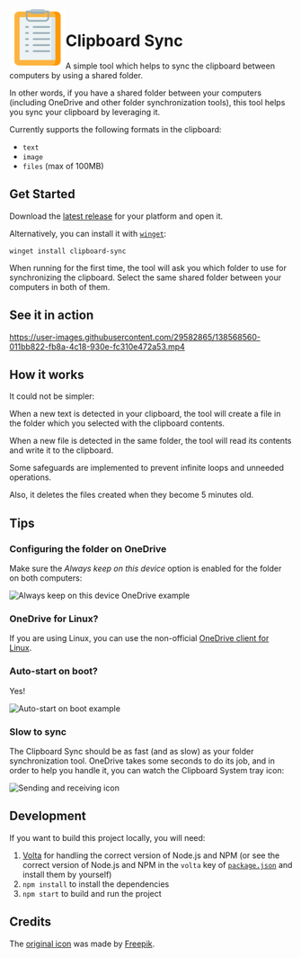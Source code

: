 <img align="left" width="100" height="100" src="./resources/appicons/png/icon.png">

# Clipboard Sync

A simple tool which helps to sync the clipboard between computers by using a shared folder.

In other words, if you have a shared folder between your computers (including OneDrive and other folder synchronization tools), this tool helps you sync your clipboard by leveraging it.

Currently supports the following formats in the clipboard:

- `text`
- `image`
- `files` (max of 100MB)

## Get Started

Download the [latest release](https://github.com/felipecrs/clipboard-sync/releases/latest) for your platform and open it.

Alternatively, you can install it with [`winget`](https://github.com/microsoft/winget-cli#readme):

```console
winget install clipboard-sync
```

When running for the first time, the tool will ask you which folder to use for synchronizing the clipboard. Select the same shared folder between your computers in both of them.

## See it in action

https://user-images.githubusercontent.com/29582865/138568560-011bb822-fb8a-4c18-930e-fc310e472a53.mp4

## How it works

It could not be simpler:

When a new text is detected in your clipboard, the tool will create a file in the folder which you selected with the clipboard contents.

When a new file is detected in the same folder, the tool will read its contents and write it to the clipboard.

Some safeguards are implemented to prevent infinite loops and unneeded operations.

Also, it deletes the files created when they become 5 minutes old.

## Tips

### Configuring the folder on OneDrive

Make sure the _Always keep on this device_ option is enabled for the folder on both computers:

![Always keep on this device OneDrive example](https://user-images.githubusercontent.com/29582865/138023653-c284670c-0019-42f9-9018-e98e138bf18f.png)

### OneDrive for Linux?

If you are using Linux, you can use the non-official [OneDrive client for Linux](https://github.com/abraunegg/onedrive).

### Auto-start on boot?

Yes!

![Auto-start on boot example](https://user-images.githubusercontent.com/29582865/138464616-0cc2d14f-08f8-42f5-840c-8c217081be13.png)

### Slow to sync

The Clipboard Sync should be as fast (and as slow) as your folder synchronization tool. OneDrive takes some seconds to do its job, and in order to help you handle it, you can watch the Clipboard System tray icon:

![Sending and receiving icon](https://user-images.githubusercontent.com/29582865/138508741-2b5fe84b-ab3d-446b-97fa-4c25907479d0.gif)

## Development

If you want to build this project locally, you will need:

1. [Volta](https://github.com/volta-cli/volta) for handling the correct version of Node.js and NPM (or see the correct version of Node.js and NPM in the `volta` key of [`package.json`](./package.json) and install them by yourself)
2. `npm install` to install the dependencies
3. `npm start` to build and run the project

## Credits

The [original icon](https://www.flaticon.com/free-icon/clipboard_2542070) was made by [Freepik](https://www.flaticon.com/authors/freepik).
